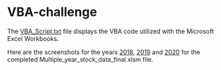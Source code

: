 # VBA-challenge

The [VBA_Script.txt](https://drive.google.com/file/d/1xGJBBa1v9Sa5CQ8HLq8RXsm9Yft9DzuQ/view?usp=sharing) file displays the VBA code utilized with the Microsoft Excel Workbooks.

Here are the screenshots for the years [2018](https://drive.google.com/file/d/1-P8wL6z2mOAKoyeYPLUkDb6hVLa7xUlB/view?usp=sharing), [2019](https://drive.google.com/file/d/1-EWRi6sX5qoDFZH6Yq82e52_-4BZEXDx/view?usp=sharing) and [2020](https://drive.google.com/file/d/1-DGbnTxjOA5fCBZS6HQeiK2r-ZyH8C9A/view?usp=sharing) for the completed Multiple_year_stock_data_final.xlsm file.
